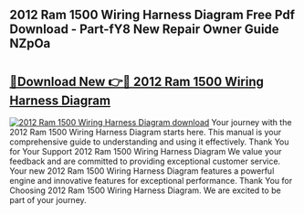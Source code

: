 ## 2012 Ram 1500 Wiring Harness Diagram Free Pdf Download - Part-fY8 New Repair Owner Guide NZpOa

# <h2><a href="http://dfhihv.blite.top/?on=2012+Ram+1500+Wiring+Harness+Diagram">🔗Download New 👉🔴 2012 Ram 1500 Wiring Harness Diagram</a></h2>

[![2012 Ram 1500 Wiring Harness Diagram download](https://i.imgur.com/lujVjoI.png)](http://dfhihv.blite.top/?on=2012+Ram+1500+Wiring+Harness+Diagram)
Your journey with the 2012 Ram 1500 Wiring Harness Diagram starts here. This manual is your comprehensive guide to understanding and using it effectively. Thank You for Your Support 2012 Ram 1500 Wiring Harness Diagram We value your feedback and are committed to providing exceptional customer service. Your new 2012 Ram 1500 Wiring Harness Diagram features a powerful engine and innovative features for exceptional performance. Thank You for Choosing 2012 Ram 1500 Wiring Harness Diagram. We are excited to be part of your journey.
